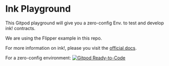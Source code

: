 # Ink Playground

This Gitpod playground will give you a zero-config Env. to test and develop ink! contracts.

We are using the Flipper example in this repo.

For more information on ink!, please you visit the [official docs](https://paritytech.github.io/ink-docs/).

For a zero-config environment:
[![Gitpod Ready-to-Code](https://img.shields.io/badge/Gitpod-ready--to--code-blue?logo=gitpod)](https://gitpod.io/#https://github.com/adibhanna/flipper)
